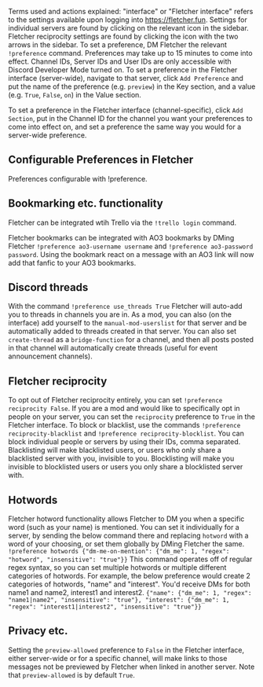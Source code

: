 Terms used and actions explained:
"interface" or "Fletcher interface" refers to the settings available upon logging into https://fletcher.fun.
Settings for individual servers are found by clicking on the relevant icon in the sidebar.
Fletcher reciprocity settings are found by clicking the icon with the two arrows in the sidebar.
To set a preference, DM Fletcher the relevant `!preference` command.
Preferences may take up to 15 minutes to come into effect.
Channel IDs, Server IDs and User IDs are only accessible with Discord Developer Mode turned on.
To set a preference in the Fletcher interface (server-wide), navigate to that server, click `Add Preference` and put the name of the preference (e.g. `preview`) in the Key section, and a value (e.g. `True`, `False`, `on`) in the Value section.

To set a preference in the Fletcher interface (channel-specific), click `Add Section`, put in the Channel ID for the channel you want your preferences to come into effect on, and set a preference the same way you would for a server-wide preference.

## Configurable Preferences in Fletcher
  Preferences configurable with !preference.

## Bookmarking etc. functionality
  Fletcher can be integrated wtih Trello via the `!trello login` command.

  Fletcher bookmarks can be integrated with AO3 bookmarks by DMing Fletcher `!preference ao3-username username` and `!preference ao3-password password`. Using the bookmark react on a message with an AO3 link will now add that fanfic to your AO3 bookmarks.

## Discord threads
  With the command `!preference use_threads True` Fletcher will auto-add you to threads in channels you are in. As a mod, you can also (on the interface) add yourself to the `manual-mod-userslist` for that server and be automatically added to threads created in that server. You can also set `create-thread` as a `bridge-function` for a channel, and then all posts posted in that channel will automatically create threads (useful for event announcement channels).

## Fletcher reciprocity
  To opt out of Fletcher reciprocity entirely, you can set `!preference reciprocity False`. If you are a mod and would like to specifically opt in people on your server, you can set the `reciprocity` preference to `True` in the Fletcher interface. To block or blacklist, use the commands `!preference reciprocity-blacklist` and `!preference reciprocity-blocklist`. You can block individual people or servers by using their IDs, comma separated. Blacklisting will make blacklisted users, or users who only share a blacklisted server with you, invisible to you. Blocklisting will make you invisible to blocklisted users or users you only share a blocklisted server with.

## Hotwords
  Fletcher hotword functionality allows Fletcher to DM you when a specific word (such as your name) is mentioned. You can set it individually for a server, by sending the below command there and replacing `hotword` with a word of your choosing, or set them globally by DMing Fletcher the same.
```!preference hotwords {"dm-me-on-mention": {"dm_me": 1, "regex": "hotword", "insensitive": "true"}}```
This command operates off of regular regex syntax, so you can set multiple hotwords or multiple different categories of hotwords. For example, the below preference would create 2 categories of hotwords, "name" and "interest". You'd receive DMs for both name1 and name2, interest1 and interest2. 
```{"name": {"dm_me": 1, "regex": "name1|name2", "insensitive": "true"}, "interest": {"dm_me": 1, "regex": "interest1|interest2", "insensitive": "true"}}```

## Privacy etc.
  Setting the `preview-allowed` preference to `False` in the Fletcher interface, either server-wide or for a specific channel, will make links to those messages not be previewed by Fletcher when linked in another server. Note that `preview-allowed` is by default `True`.

